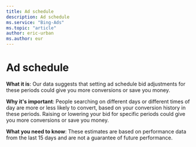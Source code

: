 ```yaml
---
title: Ad schedule
description: Ad schedule
ms.service: "Bing-Ads"
ms.topic: "article"
author: eric-urban
ms.author: eur
---
```


# Ad schedule

**What it is**: Our data suggests that setting ad schedule bid adjustments for these periods could give you more conversions or save you money.

**Why it's important**: People searching on different days or different times of day are more or less likely to convert, based on your conversion history in these periods. Raising or lowering your bid for specific periods could give you more conversions or save you money.

**What you need to know**: These estimates are based on performance data from the last 15 days and are not a guarantee of future performance.


